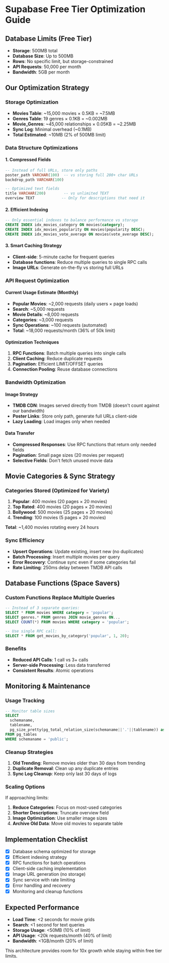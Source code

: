 # Supabase Free Tier Optimization Guide

## Database Limits (Free Tier)
- **Storage**: 500MB total
- **Database Size**: Up to 500MB
- **Rows**: No specific limit, but storage-constrained
- **API Requests**: 50,000 per month
- **Bandwidth**: 5GB per month

## Our Optimization Strategy

### Storage Optimization
- **Movies Table**: ~15,000 movies × 0.5KB = ~7.5MB
- **Genres Table**: 19 genres × 0.1KB = ~0.002MB  
- **Movie_Genres**: ~45,000 relationships × 0.05KB = ~2.25MB
- **Sync Log**: Minimal overhead (~0.1MB)
- **Total Estimated**: ~10MB (2% of 500MB limit)

### Data Structure Optimizations

#### 1. Compressed Fields
```sql
-- Instead of full URLs, store only paths
poster_path VARCHAR(100)  -- vs storing full 200+ char URLs
backdrop_path VARCHAR(100)

-- Optimized text fields
title VARCHAR(200)        -- vs unlimited TEXT
overview TEXT            -- Only for descriptions that need it
```

#### 2. Efficient Indexing
```sql
-- Only essential indexes to balance performance vs storage
CREATE INDEX idx_movies_category ON movies(category);
CREATE INDEX idx_movies_popularity ON movies(popularity DESC);
CREATE INDEX idx_movies_vote_average ON movies(vote_average DESC);
```

#### 3. Smart Caching Strategy
- **Client-side**: 5-minute cache for frequent queries
- **Database functions**: Reduce multiple queries to single RPC calls
- **Image URLs**: Generate on-the-fly vs storing full URLs

### API Request Optimization

#### Current Usage Estimate (Monthly)
- **Popular Movies**: ~2,000 requests (daily users × page loads)
- **Search**: ~5,000 requests 
- **Movie Details**: ~8,000 requests
- **Categories**: ~3,000 requests
- **Sync Operations**: ~100 requests (automated)
- **Total**: ~18,000 requests/month (36% of 50k limit)

#### Optimization Techniques
1. **RPC Functions**: Batch multiple queries into single calls
2. **Client Caching**: Reduce duplicate requests
3. **Pagination**: Efficient LIMIT/OFFSET queries
4. **Connection Pooling**: Reuse database connections

### Bandwidth Optimization

#### Image Strategy
- **TMDB CDN**: Images served directly from TMDB (doesn't count against our bandwidth)
- **Poster Links**: Store only path, generate full URLs client-side
- **Lazy Loading**: Load images only when needed

#### Data Transfer
- **Compressed Responses**: Use RPC functions that return only needed fields
- **Pagination**: Small page sizes (20 movies per request)
- **Selective Fields**: Don't fetch unused movie data

## Movie Categories & Sync Strategy

### Categories Stored (Optimized for Variety)
1. **Popular**: 400 movies (20 pages × 20 movies)
2. **Top Rated**: 400 movies (20 pages × 20 movies)  
3. **Bollywood**: 500 movies (25 pages × 20 movies)
4. **Trending**: 100 movies (5 pages × 20 movies)

**Total**: ~1,400 movies rotating every 24 hours

### Sync Efficiency
- **Upsert Operations**: Update existing, insert new (no duplicates)
- **Batch Processing**: Insert multiple movies per query
- **Error Recovery**: Continue sync even if some categories fail
- **Rate Limiting**: 250ms delay between TMDB API calls

## Database Functions (Space Savers)

### Custom Functions Replace Multiple Queries
```sql
-- Instead of 3 separate queries:
SELECT * FROM movies WHERE category = 'popular';
SELECT genres.* FROM genres JOIN movie_genres ON...
SELECT COUNT(*) FROM movies WHERE category = 'popular';

-- Use single RPC call:
SELECT * FROM get_movies_by_category('popular', 1, 20);
```

### Benefits
- **Reduced API Calls**: 1 call vs 3+ calls
- **Server-side Processing**: Less data transferred
- **Consistent Results**: Atomic operations

## Monitoring & Maintenance

### Usage Tracking
```sql
-- Monitor table sizes
SELECT 
  schemaname,
  tablename,
  pg_size_pretty(pg_total_relation_size(schemaname||'.'||tablename)) as size
FROM pg_tables 
WHERE schemaname = 'public';
```

### Cleanup Strategies
1. **Old Trending**: Remove movies older than 30 days from trending
2. **Duplicate Removal**: Clean up any duplicate entries
3. **Sync Log Cleanup**: Keep only last 30 days of logs

### Scaling Options
If approaching limits:
1. **Reduce Categories**: Focus on most-used categories
2. **Shorter Descriptions**: Truncate overview field
3. **Image Optimization**: Use smaller image sizes
4. **Archive Old Data**: Move old movies to separate table

## Implementation Checklist

- [x] Database schema optimized for storage
- [x] Efficient indexing strategy
- [x] RPC functions for batch operations
- [x] Client-side caching implementation
- [x] Image URL generation (no storage)
- [x] Sync service with rate limiting
- [x] Error handling and recovery
- [x] Monitoring and cleanup functions

## Expected Performance
- **Load Time**: <2 seconds for movie grids
- **Search**: <1 second for text queries
- **Storage Usage**: <50MB (10% of limit)
- **API Usage**: <20k requests/month (40% of limit)
- **Bandwidth**: <1GB/month (20% of limit)

This architecture provides room for 10x growth while staying within free tier limits.
